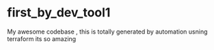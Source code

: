 # first_by_dev_tool1
My awesome codebase , this is totally generated by automation usning terraform its so amazing 
